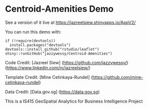 # Centroid-Amenities Demo

See a version of it live at https://jazreelsiew.shinyapps.io/AppV2/

You can run this demo with:
```
if (!require(devtools))
  install.packages("devtools")
devtools::install_github("rstudio/leaflet")
shiny::runGitHub("jazzywessy/Centroid-Amenities")
```
Code Credit: [Jazreel Siew] (https://github.com/jazzywessy/) (https://www.linkedin.com/in/jazreelsiew/)

Template Credit:
[Mine Cetinkaya-Rundel] (https://github.com/mine-cetinkaya-rundel)

Data Credit:
[Data.gov.sg] (https://data.gov.sg)

This is a IS415  GeoSpatial Analytics for Business Intelligence Project